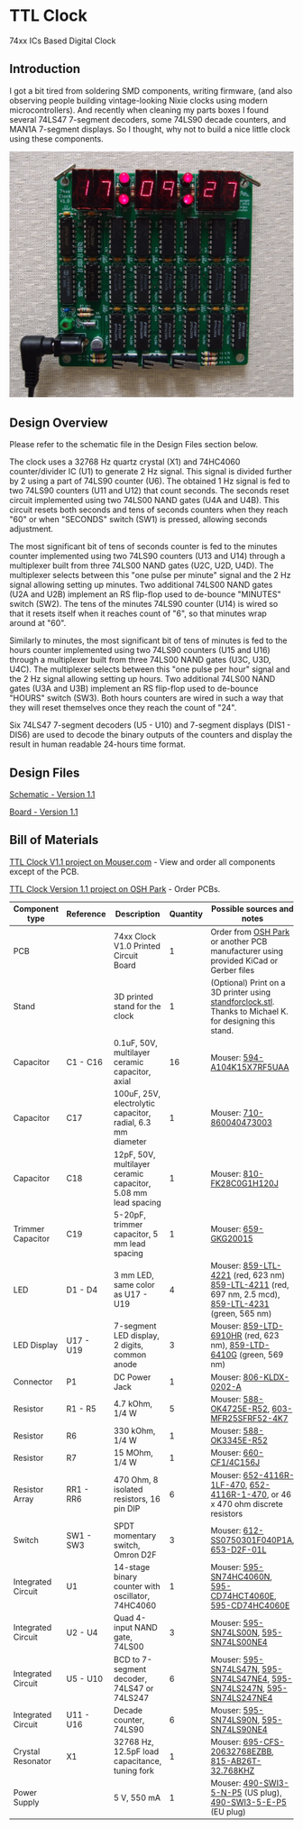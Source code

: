 # TTL Clock
74xx ICs Based Digital Clock

## Introduction
I got a bit tired from soldering SMD components, writing firmware, (and also observing people building vintage-looking Nixie clocks using modern microcontrollers). And recently when cleaning my parts boxes I found several 74LS47 7-segment decoders, some 74LS90 decade counters, and MAN1A 7-segment displays. So I thought, why not to build a nice little clock using these components.

![Assembled Clock Board](images/Clock-Fairchild.jpg)

## Design Overview
Please refer to the schematic file in the Design Files section below.

The clock uses a 32768 Hz quartz crystal (X1) and 74HC4060 counter/divider IC (U1) to generate 2 Hz signal. This signal is divided further by 2 using a part of 74LS90 counter (U6). The obtained 1 Hz signal is fed to two 74LS90 counters (U11 and U12) that count seconds. The seconds reset circuit implemented using two 74LS00 NAND gates (U4A and U4B). This circuit resets both seconds and tens of seconds counters when they reach "60" or when "SECONDS" switch (SW1) is pressed, allowing seconds adjustment.

The most significant bit of tens of seconds counter is fed to the minutes counter implemented using two 74LS90 counters (U13 and U14) through a multiplexer built from three 74LS00 NAND gates (U2C, U2D, U4D). The multiplexer selects between this "one pulse per minute" signal and the 2 Hz signal allowing setting up minutes. Two additional 74LS00 NAND gates (U2A and U2B) implement an RS flip-flop used to de-bounce "MINUTES" switch (SW2). The tens of the minutes 74LS90 counter (U14) is wired so that it resets itself when it reaches count of "6", so that minutes wrap around at "60".

Similarly to minutes, the most significant bit of tens of minutes is fed to the hours counter implemented using two 74LS90 counters (U15 and U16) through a multiplexer built from three 74LS00 NAND gates (U3C, U3D, U4C). The multiplexer selects between this "one pulse per hour" signal and the 2 Hz signal allowing setting up hours. Two additional 74LS00 NAND gates (U3A and U3B) implement an RS flip-flop used to de-bounce "HOURS" switch (SW3). Both hours counters are wired in such a way that they will reset themselves once they reach the count of "24".

Six 74LS47 7-segment decoders (U5 - U10) and 7-segment displays (DIS1 - DIS6) are used to decode the binary outputs of the counters and display the result in human readable 24-hours time format.

## Design Files

[Schematic - Version 1.1](KiCad/TTL_Clock-Schematic-1.1.pdf)

[Board - Version 1.1](KiCad/TTL_Clock-Board-1.1.pdf)

## Bill of Materials

[TTL Clock V1.1 project on Mouser.com](https://www.mouser.com/ProjectManager/ProjectDetail.aspx?AccessID=75baf81884) - View and order all components except of the PCB.

[TTL Clock Version 1.1 project on OSH Park](https://oshpark.com/shared_projects/GOxwvQh1) - Order PCBs.

Component type     | Reference | Description                                 | Quantity | Possible sources and notes
------------------ | --------- | ------------------------------------------- | -------- | --------------------------
PCB                |           | 74xx Clock V1.0 Printed Circuit Board       | 1        | Order from [OSH Park](https://oshpark.com/shared_projects/GOxwvQh1) or another PCB manufacturer using provided KiCad or Gerber files
Stand              |           | 3D printed stand for the clock              | 1        | (Optional) Print on a 3D printer using [standforclock.stl](printed_parts/standforclock.stl). Thanks to Michael K. for designing this stand.
Capacitor          | C1 - C16  | 0.1uF, 50V, multilayer ceramic capacitor, axial | 16   | Mouser: [594-A104K15X7RF5UAA](https://www.mouser.com/ProductDetail/594-A104K15X7RF5UAA)
Capacitor          | C17       | 100uF, 25V, electrolytic capacitor, radial, 6.3 mm diameter | 1 | Mouser: [710-860040473003](https://www.mouser.com/ProductDetail/710-860040473003)
Capacitor          | C18       | 12pF, 50V, multilayer ceramic capacitor, 5.08 mm lead spacing | 1 | Mouser: [810-FK28C0G1H120J](https://www.mouser.com/ProductDetail/810-FK28C0G1H120J)
Trimmer Capacitor  | C19       | 5-20pF, trimmer capacitor, 5 mm lead spacing | 1       | Mouser: [659-GKG20015](https://www.mouser.com/ProductDetail/659-GKG20015)
LED                | D1 - D4   | 3 mm LED, same color as U17 - U19            | 4       | Mouser: [859-LTL-4221](https://www.mouser.com/ProductDetail/859-LTL-4221) (red, 623 nm) [859-LTL-4211](https://www.mouser.com/ProductDetail/859-LTL-4211) (red, 697 nm, 2.5 mcd), [859-LTL-4231](https://www.mouser.com/ProductDetail/859-LTL-4231) (green, 565 nm)
LED Display        | U17 - U19 | 7-segment LED display, 2 digits, common anode | 3      | Mouser: [859-LTD-6910HR](https://www.mouser.com/ProductDetail/859-LTD-6910HR) (red, 623 nm), [859-LTD-6410G](https://www.mouser.com/ProductDetail/859-LTD-6410G) (green, 569 nm)
Connector          | P1        | DC Power Jack                               | 1        | Mouser: [806-KLDX-0202-A](https://www.mouser.com/ProductDetail/806-KLDX-0202-A)
Resistor           | R1 - R5   | 4.7 kOhm, 1/4 W                             | 5        | Mouser: [588-OK4725E-R52](https://www.mouser.com/ProductDetail/588-OK4725E-R52), [603-MFR25SFRF52-4K7](https://www.mouser.com/ProductDetail/603-MFR25SFRF52-4K7)
Resistor           | R6        | 330 kOhm, 1/4 W                             | 1        | Mouser: [588-OK3345E-R52](https://www.mouser.com/ProductDetail/588-OK3345E-R52)
Resistor           | R7        | 15 MOhm, 1/4 W                              | 1        | Mouser: [660-CF1/4C156J](https://www.mouser.com/ProductDetail/660-CF1-4C156J)
Resistor Array     | RR1 - RR6 | 470 Ohm, 8 isolated resistors, 16 pin DIP   | 6        | Mouser: [652-4116R-1LF-470](https://www.mouser.com/ProductDetail/652-4116R-1LF-470), [652-4116R-1-470](https://www.mouser.com/ProductDetail/652-4116R-1-470), or 46 x 470 ohm discrete resistors
Switch             | SW1 - SW3 | SPDT momentary switch, Omron D2F            | 3        | Mouser: [612-SS0750301F040P1A](https://www.mouser.com/ProductDetail/612-SS0750301F040P1A), [653-D2F-01L](https://www.mouser.com/ProductDetail/653-D2F-01L)
Integrated Circuit | U1        | 14-stage binary counter with oscillator, 74HC4060 | 1  | Mouser: [595-SN74HC4060N](https://www.mouser.com/ProductDetail/595-SN74HC4060N), [595-CD74HCT4060E](https://www.mouser.com/ProductDetail/595-CD74HCT4060E), [595-CD74HC4060E](https://www.mouser.com/ProductDetail/595-CD74HC4060E)
Integrated Circuit | U2 - U4   | Quad 4-input NAND gate, 74LS00              | 3        | Mouser: [595-SN74LS00N](https://www.mouser.com/ProductDetail/595-SN74LS00N), [595-SN74LS00NE4](https://www.mouser.com/ProductDetail/595-SN74LS00NE4)
Integrated Circuit | U5 - U10  | BCD to 7-segment decoder, 74LS47 or 74LS247 | 6        | Mouser: [595-SN74LS47N](https://www.mouser.com/ProductDetail/595-SN74LS47N), [595-SN74LS47NE4](https://www.mouser.com/ProductDetail/SN74LS47NE4), [595-SN74LS247N](https://www.mouser.com/ProductDetail/595-SN74LS247N), [595-SN74LS247NE4](https://www.mouser.com/ProductDetail/595-SN74LS247NE4)
Integrated Circuit | U11 - U16 | Decade counter, 74LS90                      | 6        | Mouser: [595-SN74LS90N](https://www.mouser.com/ProductDetail/595-SN74LS90N), [595-SN74LS90NE4](https://www.mouser.com/ProductDetail/595-SN74LS90NE4)
Crystal Resonator  | X1        | 32768 Hz, 12.5pF load capacitance, tuning fork | 1     | Mouser: [695-CFS-20632768EZBB](https://www.mouser.com/ProductDetail/695-CFS-20632768EZBB), [815-AB26T-32.768KHZ](https://www.mouser.com/ProductDetail/815-AB26T-32.768KHZ)
Power Supply       |           | 5 V, 550 mA                                 | 1        | Mouser: [490-SWI3-5-N-P5](https://www.mouser.com/ProductDetail/490-SWI3-5-N-P5) (US plug), [490-SWI3-5-E-P5](https://www.mouser.com/ProductDetail/490-SWI3-5-E-P5) (EU plug)
